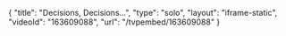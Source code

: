 {
    "title": "Decisions, Decisions...",
    "type": "solo",
    "layout": "iframe-static",
    "videoId": "163609088",
    "url": "\/tvpembed\/163609088"
}